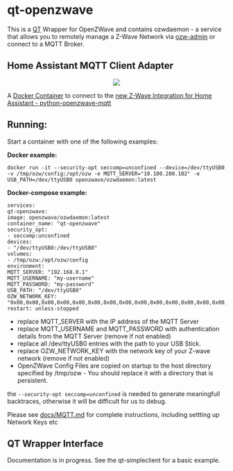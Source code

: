 # qt-openzwave
This is a [QT](https://www.qt.io) Wrapper for OpenZWave and contains ozwdaemon - a service that allows you to remotely manage a Z-Wave Network via [ozw-admin](https://github.com/OpenZWave/ozw-admin) or connect to a MQTT Broker.

## Home Assistant MQTT Client Adapter

<p align="center">
    <a href="http://bamboo.my-ho.st/bamboo/browse/OZW-OO/" alt="Build Status">
        <img src="http://bamboo.my-ho.st/bamboo/plugins/servlet/wittified/build-status/OZW-OO">
    </a>
</p>
  

A [Docker Container](https://hub.docker.com/r/openzwave/ozwdaemon) to connect to the [new Z-Wave Integration for Home Assistant - python-openzwave-mqtt](https://github.com/cgarwood/homeassistant-zwave_mqtt)

Running:
-------------
Start a container with one of the following examples:

**Docker example:**

```docker run -it --security-opt seccomp=unconfined --device=/dev/ttyUSB0 -v /tmp/ozw/config:/opt/ozw -e MQTT_SERVER="10.100.200.102" -e USB_PATH=/dev/ttyUSB0 openzwave/ozwdaemon:latest```

**Docker-compose example:** 
``` version: '3'
services:
qt-openzwave:
image: openzwave/ozwdaemon:latest
container_name: "qt-openzwave"
security_opt:
- seccomp:unconfined
devices:
- "/dev/ttyUSB0:/dev/ttyUSB0"
volumes:
- /tmp/ozw:/opt/ozw/config
environment:
MQTT_SERVER: "192.168.0.1"
MQTT_USERNAME: "my-username"
MQTT_PASSWORD: "my-password"
USB_PATH: "/dev/ttyUSB0"
OZW_NETWORK_KEY: "0x00,0x00,0x00,0x00,0x00,0x00,0x00,0x00,0x00,0x00,0x00,0x00,0x00,0x00,0x00,0x00"
restart: unless-stopped 
```
* replace MQTT_SERVER with the IP address of the MQTT Server
* replace MQTT_USERNAME and MQTT_PASSWORD with authentication details from the MQTT Server (remove if not enabled)
* replace all /dev/ttyUSB0 entries with the path to your USB Stick.
* replace OZW_NETWORK_KEY with the network key of your Z-wave network (remove if not enabled)
* OpenZWave Config Files are copied on startup to the host directory specified by /tmp/ozw - You should replace it with a directory that is persistent.

the `--security-opt seccomp=unconfined` is needed to generate meaningfull backtraces, otherwise it will be difficult for us to debug.

Please see [docs/MQTT.md](docs/MQTT.md) for complete instructions, including settting up Network Keys etc

## QT Wrapper Interface

Documentation is in progress. See the qt-simpleclient for a basic example. 
